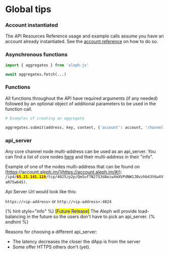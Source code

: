 # Global tips

### Account instantiated

The API Resources Reference usage and example calls assume you have an account already instantiated. See the [account reference](../api-resources-reference/chain-accounts/) on how to do so.



### Asynchronous functions

```python
import { aggregates } from 'aleph-js'

await aggregates.fetch(...)
```



### Functions

All functions throughout the API have required arguments (if any needed) followed by an optional object of additional parameters to be used in the function call.

```python
# Examples of creating an aggregate

aggregates.submit(address, key, content, {'account': account, 'channel': channel})
```



### api\_server

Any core channel node multi-address can be used as an api\_server. You can find a list of core nodes [here](https://account.aleph.im) and their multi-address in their "info".

Example of one of the nodes multi-address that can be found on [https://account.aleph.im/](https://account.aleph.im/#/): `/ip4/`<mark style="color:purple;">**`65.21.141.116`**</mark>`/tcp/4025/p2p/QmSuf7N2753dAeiwXmXVPdNW1JBvzhb43t6wXVaR75w64S)`.&#x20;

Api Server Url would look like this:

`https://<ip-address>` or `http://<ip-address>:4024`

{% hint style="info" %}
<mark style="color:blue;">\[Future Release]</mark> The Aleph will provide load-balancing in the future so the users don't have to pick an api\_server.&#x20;
{% endhint %}

Reasons for choosing a different api\_server:

* The latency decreases the closer the dApp is from the server
* Some offer HTTPS others don't (yet).&#x20;
